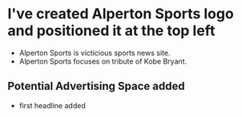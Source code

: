 # I've created Alperton Sports logo and positioned it at the top left

- Alperton Sports is victicious sports news site.
- Alperton Sports focuses on tribute of Kobe Bryant.

## Potential Advertising Space added

- first headline added
